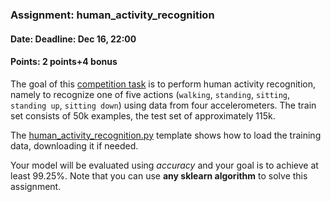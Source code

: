 ### Assignment: human_activity_recognition
#### Date: Deadline: Dec 16, 22:00
#### Points: 2 points+4 bonus

The goal of this [competition task](https://ufal.mff.cuni.cz/courses/npfl129/2425-winter#competitions)
is to perform human activity recognition, namely to recognize one
of five actions (`walking`, `standing`, `sitting`, `standing up`, `sitting down`)
using data from four accelerometers. The train set consists of 50k
examples, the test set of approximately 115k.

The [human_activity_recognition.py](https://github.com/ufal/npfl129/tree/past-2425/labs/10/human_activity_recognition.py)
template shows how to load the training data, downloading it if needed.

Your model will be evaluated using _accuracy_ and your goal is to achieve at
least 99.25%. Note that you can use **any sklearn algorithm** to solve this
assignment.
